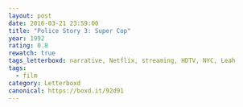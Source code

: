 ```yaml
---
layout: post 
date: 2016-03-21 23:59:00
title: "Police Story 3: Super Cop"
year: 1992
rating: 0.8
rewatch: true
tags_letterboxd: narrative, Netflix, streaming, HDTV, NYC, Leah
tags:
  - film
category: Letterboxd
canonical: https://boxd.it/92d91
---
```

